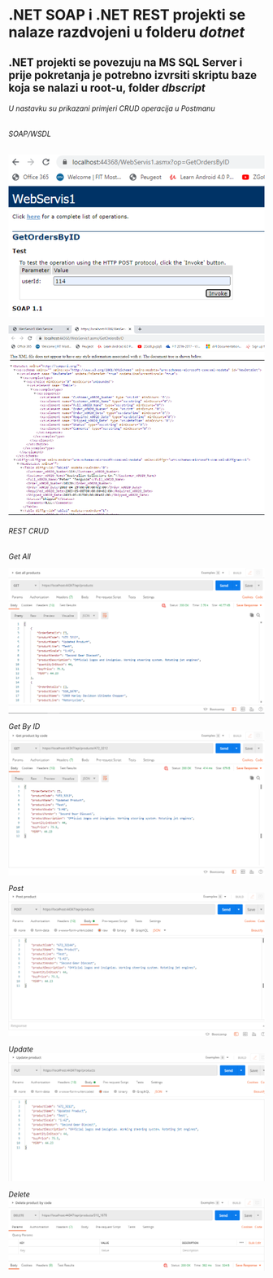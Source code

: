 # .NET SOAP i .NET REST projekti se nalaze razdvojeni u folderu _dotnet_

## .NET projekti se povezuju na MS SQL Server i prije pokretanja je potrebno izvrsiti skriptu baze koja se nalazi u root-u, folder _dbscript_ ##

###### U nastavku su prikazani primjeri CRUD operacija u Postmanu ######


###### SOAP/WSDL ######

![Get All](../readme-images/dotnet-soap1.PNG)

![Get All](../readme-images/dotnet-soap2.PNG)


###### REST CRUD ######

_Get All_

![Get All](../readme-images/dotnet-getall.PNG)


_Get By ID_
![Get by ID](../readme-images/dotnet-getbyid.PNG)


_Post_
![Post](../readme-images/dotnet-post.PNG)


_Update_
![Update](../readme-images/dotnet-update.PNG)


_Delete_
![Delete](../readme-images/dotnet-delete.PNG)
